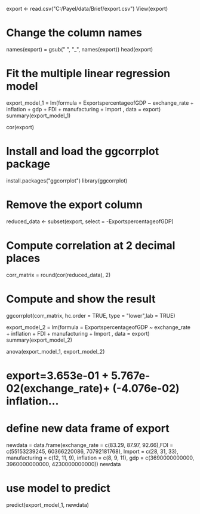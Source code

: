 export <- read.csv("C:/Payel/data/Brief/export.csv")
View(export)
# Change the column names
names(export) = gsub(" ", "_", names(export))
head(export)
# Fit the multiple linear regression model
export_model_1 = lm(formula = ExportspercentageofGDP ~ exchange_rate + inflation +  gdp + FDI + manufacturing + Import , data = export)
summary(export_model_1)

cor(export)
# Install and load the ggcorrplot package
install.packages("ggcorrplot")
library(ggcorrplot)

# Remove the export column
reduced_data <- subset(export, select = -ExportspercentageofGDP)


# Compute correlation at 2 decimal places
corr_matrix = round(cor(reduced_data), 2)

# Compute and show the  result
ggcorrplot(corr_matrix, hc.order = TRUE, type = "lower",lab = TRUE)

export_model_2 = lm(formula = ExportspercentageofGDP ~  exchange_rate + inflation  + FDI + manufacturing + Import , data = export)
summary(export_model_2)

anova(export_model_1, export_model_2) 
# export=3.653e-01 + 5.767e-02(exchange_rate)+ (-4.076e-02) inflation...

# define new data frame of export

newdata = data.frame(exchange_rate = c(83.29, 87.97, 92.66),FDI = c(55153239245, 60366220086, 70792181768), Import = c(28, 31, 33), manufacturing = c(12, 11, 9), inflation = c(8, 9, 11), gdp = c(3690000000000, 3960000000000, 4230000000000))
newdata 

# use model to predict 
predict(export_model_1, newdata)
                                      


                    
